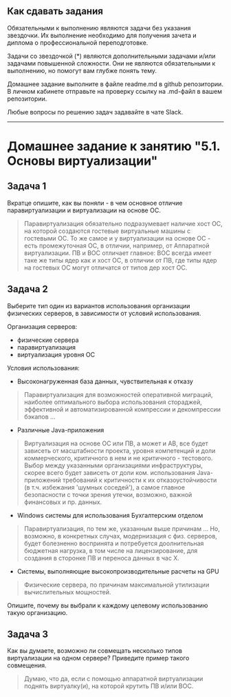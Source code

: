 ## Как сдавать задания

Обязательными к выполнению являются задачи без указания звездочки. Их выполнение необходимо для получения зачета и диплома о профессиональной переподготовке.

Задачи со звездочкой (*) являются дополнительными задачами и/или задачами повышенной сложности. Они не являются обязательными к выполнению, но помогут вам глубже понять тему.

Домашнее задание выполните в файле readme.md в github репозитории. В личном кабинете отправьте на проверку ссылку на .md-файл в вашем репозитории.

Любые вопросы по решению задач задавайте в чате Slack.

---


# Домашнее задание к занятию "5.1. Основы виртуализации"

## Задача 1

Вкратце опишите, как вы поняли - в чем основное отличие паравиртуализации и виртуализации на основе ОС.

> Паравиртуализация обязательно подразумевает наличие хост ОС, на которой создаются гостевые виртуальные машины с гостевыми ОС. То же самое и у виртуализации на основе ОС - есть промежуточная ОС, в отличии, например, от Аппаратной виртуализации. ПВ и ВОС отличает главное: ВОС всегда имеет таке же типы ядер как и хост ОС, в отличии от ПВ, где типы ядер на гостевых ОС могут отличатся от типов дер хост ОС. 


## Задача 2

Выберите тип один из вариантов использования организации физических серверов, 
в зависимости от условий использования.

Организация серверов:
- физические сервера
- паравиртуализация
- виртуализация уровня ОС

Условия использования:

- Высоконагруженная база данных, чувствительная к отказу

> Паравиртуализация для возможностей оперативной миграций, наиболее оптимального выбора использования стораджей, эффективной и автоматизированной компрессии и декомпрессии бэкапов ... 

- Различные Java-приложения

> Виртуализация на основе ОС или ПВ, а может и АВ, все будет зависеть от масштабности проекта, уровня компетенций и доли коммерческого, критичного в нем и не критичного - тестового. Выбор между указанными организациями инфраструктуры, скорее всего будет зависеть от доли ком. использования Java-приложений требований к критичности к их отказоустойчивости (в т.ч. избежания 'шумных соседей'), а самое главное безопасности с точки зрения утечки, возможно, важной финансовых и пр. данных.

- Windows системы для использования Бухгалтерским отделом

> Паравиртуализация, по тем же, указанным выше причинам ... Но, возможно, в конкретных случах, модернизация с физ. серверов, будет болезненно воспринята и потребуется доолнительная бюджетная нагрузка, в том числе на лицензирование, для создания в сторонке ПВ и переноса данных в час Х.
 
- Системы, выполняющие высокопроизводительные расчеты на GPU

> Физические сервера, по причинам максимальной утилизации вычислительных мощностей.


Опишите, почему вы выбрали к каждому целевому использованию такую организацию.

## Задача 3

Как вы думаете, возможно ли совмещать несколько типов виртуализации на одном сервере?
Приведите пример такого совмещения.

>Думаю, что да, если с помощью аппаратной виртуализации поднять виртуалку(и), на которой крутить ПВ и/или ВОС. 

